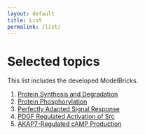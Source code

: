 ```yaml
---
layout: default
title: List
permalink: /list/
---
```


# Selected topics

This list includes the developed ModelBricks. 

1. <a href="/MB_ProteinSynthesisDegradation">Protein Synthesis and Degradation</a>
1. <a href="/MB_ProteinPhosphorylation/">Protein Phosphorylation</a>
1. <a href="/MB_PerfectlyAdapted/">Perfectly Adapted Signal Response</a>
1. <a href="/MB_PDGF_Src/">PDGF Regulated Activation of Src</a>
1. <a href="/MB_AKAP7_1/">AKAP7-Regulated cAMP Production</a>
